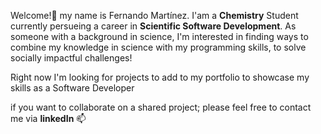 Welcome!👋 my name is Fernando Martínez. I'am a **Chemistry** Student currently persueing a career in **Scientific Software Development**.
As someone with a background in science, I'm interested in finding ways to combine my knowledge in science with my programming skills, to solve socially impactful challenges!

Right now I'm looking for projects to add to my portfolio to showcase my skills as a Software Developer

if you want to collaborate on a shared project; please feel free to contact me via **linkedIn** 📫


<!---
mr-nahash/mr-nahash is a ✨ special ✨ repository because its `README.md` (this file) appears on your GitHub profile.
You can click the Preview link to take a look at your changes.
--->
